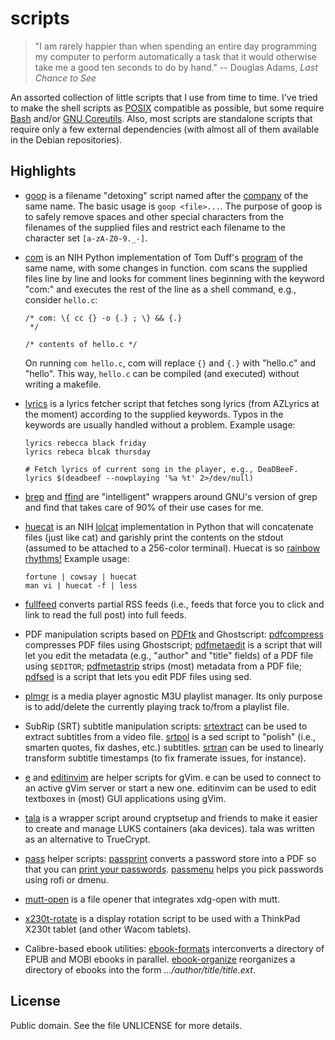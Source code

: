 scripts
=======

> "I am rarely happier than when spending an entire day programming my
> computer to perform automatically a task that it would otherwise take
> me a good ten seconds to do by hand." -- Douglas Adams, *Last Chance
> to See*

An assorted collection of little scripts that I use from time to time.
I've tried to make the shell scripts as [POSIX][posix] compatible as
possible, but some require [Bash][bash] and/or [GNU
Coreutils][coreutils].  Also, most scripts are standalone scripts that
require only a few external dependencies (with almost all of them
available in the Debian repositories).

Highlights
----------

-   [goop](goop) is a filename "detoxing" script named after the
    [company][goop] of the same name.  The basic usage is `goop <file>...`.
    The purpose of goop is to safely remove spaces and other special
    characters from the filenames of the supplied files and restrict
    each filename to the character set `[a-zA-Z0-9._-]`.

-   [com](com) is an NIH Python implementation of Tom Duff's
    [program][com] of the same name, with some changes in function.
    com scans the supplied files line by line and looks for comment
    lines beginning with the keyword "com:" and executes the rest of the
    line as a shell command, e.g., consider `hello.c`:

        /* com: \{ cc {} -o {.} ; \} && {.}
         */

        /* contents of hello.c */

    On running `com hello.c`, com will replace `{}` and `{.}` with
    "hello.c" and "hello".  This way, `hello.c` can be compiled (and
    executed) without writing a makefile.

-   [lyrics](lyrics) is a lyrics fetcher script that fetches song
    lyrics (from AZLyrics at the moment) according to the supplied
    keywords.  Typos in the keywords are usually handled without
    a problem.  Example usage:

        lyrics rebecca black friday
        lyrics rebeca blcak thursday

        # Fetch lyrics of current song in the player, e.g., DeaDBeeF.
        lyrics $(deadbeef --nowplaying '%a %t' 2>/dev/null)

-   [brep](brep) and [ffind](ffind) are "intelligent" wrappers around
    GNU's version of grep and find that takes care of 90% of their use
    cases for me.

-   [huecat](huecat) is an NIH [lolcat][lolcat] implementation in
    Python that will concatenate files (just like cat) and garishly
    print the contents on the stdout (assumed to be attached to
    a 256-color terminal).  Huecat is so [rainbow rhythms!][huecat]
    Example usage:

        fortune | cowsay | huecat
        man vi | huecat -f | less

-   [fullfeed](fullfeed) converts partial RSS feeds (i.e., feeds that
    force you to click and link to read the full post) into full feeds.

-   PDF manipulation scripts based on [PDFtk][pdftk] and Ghostscript:
    [pdfcompress](pdfcompress) compresses PDF files using Ghostscript;
    [pdfmetaedit](pdfmetaedit) is a script that will let you edit the
    metadata (e.g., "author" and "title" fields) of a PDF file using
    `$EDITOR`; [pdfmetastrip](pdfmetastrip) strips (most) metadata from
    a PDF file; [pdfsed](pdfsed) is a script that lets you edit PDF
    files using sed.

-   [plmgr](plmgr) is a media player agnostic M3U playlist manager.  Its
    only purpose is to add/delete the currently playing track to/from
    a playlist file.

-   SubRip (SRT) subtitle manipulation scripts: [srtextract](srtextract)
    can be used to extract subtitles from a video file.
    [srtpol](srtpol) is a sed script to "polish" (i.e., smarten quotes,
    fix dashes, etc.) subtitles.  [srtran](srtran) can be used to
    linearly transform subtitle timestamps (to fix framerate issues, for
    instance).

-   [e](e) and [editinvim](editinvim) are helper scripts for gVim. e can
    be used to connect to an active gVim server or start a new one.
    editinvim can be used to edit textboxes in (most) GUI applications
    using gVim.

-   [tala](tala) is a wrapper script around cryptsetup and friends to
    make it easier to create and manage LUKS containers (aka devices).
    tala was written as an alternative to TrueCrypt.

-   [pass][pass] helper scripts: [passprint](passprint) converts
    a password store into a PDF so that you can [print your
    passwords][password].  [passmenu](passmenu) helps you pick passwords
    using rofi or dmenu.

-   [mutt-open](mutt-open) is a file opener that integrates xdg-open
    with mutt.

-   [x230t-rotate](x230t-rotate) is a display rotation script to be used
    with a ThinkPad X230t tablet (and other Wacom tablets).

-   Calibre-based ebook utilities: [ebook-formats](ebook-formats)
    interconverts a directory of EPUB and MOBI ebooks in parallel.
    [ebook-organize](ebook-organize) reorganizes a directory of ebooks
    into the form _.../author/title/title.ext_.

License
-------

Public domain.  See the file UNLICENSE for more details.

[bash]: https://www.gnu.org/software/bash
[com]: http://www.iq0.com/duffgram/com.html
[coreutils]: https://www.gnu.org/software/coreutils/coreutils.html
[goop]: https://www.forbes.com/sites/brucelee/2018/01/06/gwyneth-paltrows-goop-promotes-a-135-coffee-enema-kit
[huecat]: https://i.imgur.com/g5YxOKw.png
[lolcat]: https://github.com/busyloop/lolcat
[pass]: https://www.passwordstore.org
[password]: https://www.schneier.com/blog/archives/2005/06/write_down_your.html
[pdftk]: http://www.pdftk.com
[posix]: http://pubs.opengroup.org/onlinepubs/9699919799
